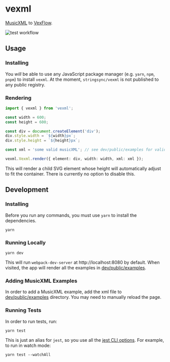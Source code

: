 # vexml

[MusicXML](https://www.w3.org/2021/06/musicxml40/) to [VexFlow](https://www.vexflow.com/).

![test workflow](https://github.com/stringsync/vexml/actions/workflows/test.yml/badge.svg)

## Usage

### Installing

You _will_ be able to use any JavaScript package manager (e.g. `yarn`, `npm`, `pnpm`) to install `vexml`. At the moment, `stringsync/vexml` is not published to any public registry.

### Rendering

```ts
import { vexml } from 'vexml';

const width = 600;
const height = 600;

const div = document.createElement('div');
div.style.width = `${width}px`;
div.style.height = `${height}px`;

const xml = 'some valid musicXML'; // see dev/public/examples for valid musicXML documents

vexml.Vexml.render({ element: div, width: width, xml: xml });
```

This will render a child SVG element whose height will automatically adjust to fit the container. There is currently no option to disable this.

## Development

### Installing

Before you run any commands, you must use `yarn` to install the dependencies.

```
yarn
```

### Running Locally

```
yarn dev
```

This will run `webpack-dev-server` at http://localhost:8080 by default. When visited, the app will render all the examples in [dev/public/examples](dev/public/examples).

### Adding MusicXML Examples

In order to add a MusicXML example, add the xml file to [dev/public/examples](dev/public/examples) directory. You may need to manually reload the page.

### Running Tests

In order to run tests, run:

```
yarn test
```

This is just an alias for `jest`, so you use all the [jest CLI options](https://jestjs.io/docs/cli). For example, to run in watch mode:

```
yarn test --watchAll
```
